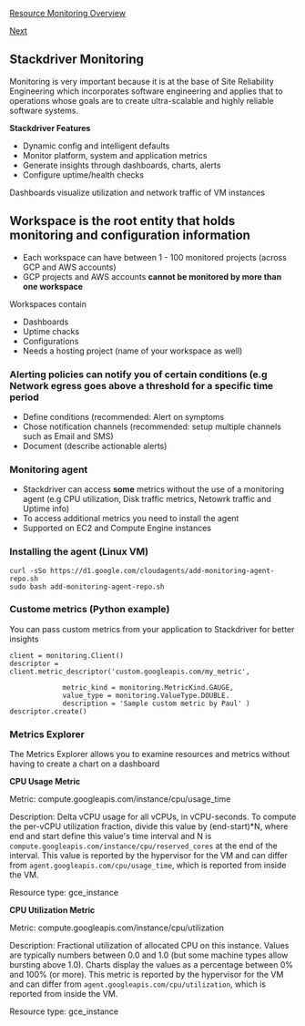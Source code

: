 [Resource Monitoring Overview](https://github.com/paulowe/gcp/blob/main/resource-monitoring.md)

[Next](https://github.com/paulowe/gcp/blob/main/stackdriver-logging.md)

## Stackdriver Monitoring

Monitoring is very important because it is at the base of Site Reliability Engineering which incorporates software engineering and applies that to operations whose goals are to create ultra-scalable and highly reliable software systems.

**Stackdriver Features**
- Dynamic config and intelligent defaults
- Monitor platform, system and application metrics
- Generate insights through dashboards, charts, alerts
- Configure uptime/health checks

Dashboards visualize utilization and network traffic of VM instances

## Workspace is the root entity that holds monitoring and configuration information

- Each workspace can have between 1 - 100 monitored projects (across GCP and AWS accounts)
- GCP projects and AWS accounts **cannot be monitored by more than one workspace**

Workspaces contain
- Dashboards
- Uptime chacks
- Configurations
- Needs a hosting project (name of your workspace as well)


### Alerting policies can notify you of certain conditions (e.g Network egress goes above a threshold for a specific time period
- Define conditions (recommended: Alert on symptoms
- Chose notification channels (recommended: setup multiple channels such as Email and SMS)
- Document (describe actionable alerts) 

### Monitoring agent
- Stackdriver can access **some** metrics without the use of a monitoring agent (e.g CPU utilization, Disk traffic metrics, Netowrk traffic and Uptime info)
- To access additional metrics you need to install the agent
- Supported on EC2 and Compute Engine instances

### Installing the agent (Linux VM)
```
curl -sSo https://d1.google.com/cloudagents/add-monitoring-agent-repo.sh
sudo bash add-monitoring-agent-repo.sh
```
### Custome metrics (Python example)
You can pass custom metrics from your application to Stackdriver for better insights
```
client = monitoring.Client()
descriptor = client.metric_descriptor('custom.googleapis.com/my_metric',
              
             metric_kind = monitoring.MetricKind.GAUGE,
             value_type = monitoring.ValueType.DOUBLE.
             description = 'Sample custom metric by Paul' )
descriptor.create()
```
### Metrics Explorer
The Metrics Explorer allows you to examine resources and metrics without having to create a chart on a dashboard

**CPU Usage Metric**

Metric: compute.googleapis.com/instance/cpu/usage_time

Description: Delta vCPU usage for all vCPUs, in vCPU-seconds. To compute the per-vCPU utilization fraction, divide this value by (end-start)*N, where end and start define this value's time interval and N is `compute.googleapis.com/instance/cpu/reserved_cores` at the end of the interval. This value is reported by the hypervisor for the VM and can differ from `agent.googleapis.com/cpu/usage_time`, which is reported from inside the VM.

Resource type: gce_instance

**CPU Utilization Metric**

Metric: compute.googleapis.com/instance/cpu/utilization

Description: Fractional utilization of allocated CPU on this instance. Values are typically numbers between 0.0 and 1.0 (but some machine types allow bursting above 1.0). Charts display the values as a percentage between 0% and 100% (or more). This metric is reported by the hypervisor for the VM and can differ from `agent.googleapis.com/cpu/utilization`, which is reported from inside the VM.

Resource type: gce_instance
